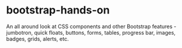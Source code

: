# bootstrap-hands-on
An all around look at CSS components and other Bootstrap features - jumbotron, quick floats, buttons, forms, tables, progress bar, images, badges, grids, alerts, etc.
